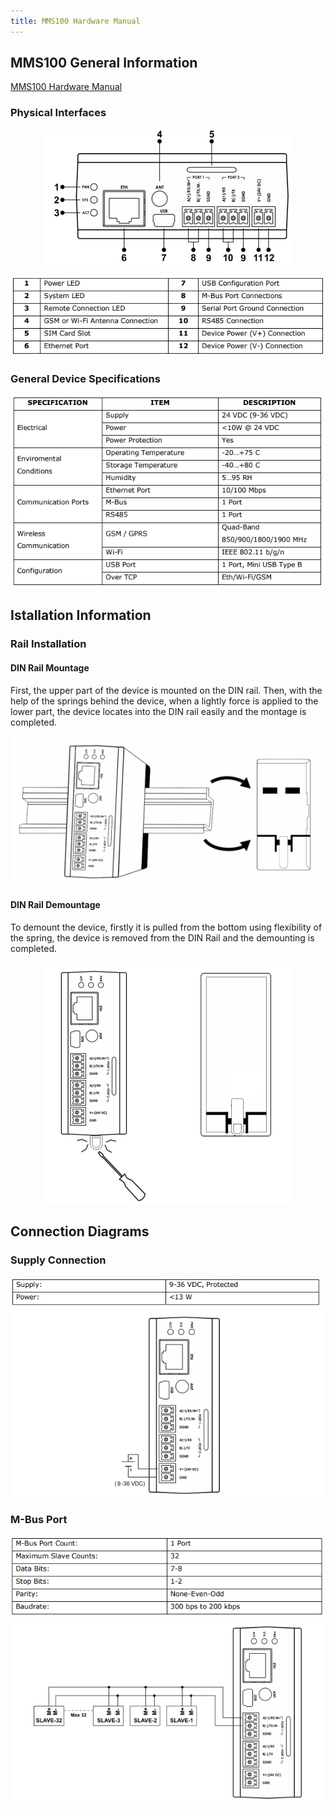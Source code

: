```yaml
---
title: MMS100 Hardware Manual
---
```

## MMS100 General Information

[MMS100 Hardware Manual](https://www.mikrodev.com/wp-content/uploads/2025/08/MIKRODEV_HM_MMS100_en.pdf)

### Physical Interfaces

<center>

![gateway-MMS100-hardware-01](/img/gateway-MMS100-hardware-01.png)

</center>

<center>

![gateway-MMS100-hardware-02](/img/gateway-MMS100-hardware-02.png)

</center>

### General Device Specifications

<center>

![gateway-MMS100-hardware-03](/img/gateway-MMS100-hardware-03.png)

</center>

## Istallation Information 

### Rail Installation

#### DIN Rail Mountage
First, the upper part of the device is mounted on the DIN rail. Then, with the help of the
springs behind the device, when a lightly force is applied to the lower part, the device
locates into the DIN rail easily and the montage is completed.

<center>

![gateway-MMS100-hardware-04](/img/gateway-MMS100-hardware-04.png)

</center>

#### DIN Rail Demountage
To demount the device, firstly it is pulled from the bottom using flexibility of the spring,
the device is removed from the DIN Rail and the demounting is completed.

<center>

![gateway-mbs100-hardware-05](/img/gateway-mbs100-hardware-05.png)

</center>

## Connection Diagrams

### Supply Connection

<center>

![gateway-MMS100-hardware-06](/img/gateway-MMS100-hardware-06.png)

</center>

### M-Bus Port

<center>

![gateway-MMS100-hardware-07](/img/gateway-MMS100-hardware-07.png)

</center>
